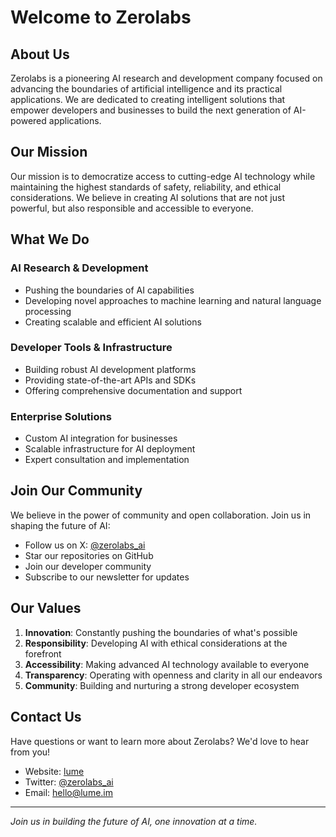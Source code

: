 # Welcome to Zerolabs

## About Us

Zerolabs is a pioneering AI research and development company focused on advancing the boundaries of artificial intelligence and its practical applications. We are dedicated to creating intelligent solutions that empower developers and businesses to build the next generation of AI-powered applications.

## Our Mission

Our mission is to democratize access to cutting-edge AI technology while maintaining the highest standards of safety, reliability, and ethical considerations. We believe in creating AI solutions that are not just powerful, but also responsible and accessible to everyone.

## What We Do

### AI Research & Development
- Pushing the boundaries of AI capabilities
- Developing novel approaches to machine learning and natural language processing
- Creating scalable and efficient AI solutions

### Developer Tools & Infrastructure
- Building robust AI development platforms
- Providing state-of-the-art APIs and SDKs
- Offering comprehensive documentation and support

### Enterprise Solutions
- Custom AI integration for businesses
- Scalable infrastructure for AI deployment
- Expert consultation and implementation

## Join Our Community

We believe in the power of community and open collaboration. Join us in shaping the future of AI:

- Follow us on X: [@zerolabs_ai](https://x.com/zerolabs_ai)
- Star our repositories on GitHub
- Join our developer community
- Subscribe to our newsletter for updates

## Our Values

1. **Innovation**: Constantly pushing the boundaries of what's possible
2. **Responsibility**: Developing AI with ethical considerations at the forefront
3. **Accessibility**: Making advanced AI technology available to everyone
4. **Transparency**: Operating with openness and clarity in all our endeavors
5. **Community**: Building and nurturing a strong developer ecosystem

## Contact Us

Have questions or want to learn more about Zerolabs? We'd love to hear from you!

- Website: [lume](https://lume.im)
- Twitter: [@zerolabs_ai](https://x.com/zerolabs_ai)
- Email: hello@lume.im

---

*Join us in building the future of AI, one innovation at a time.* 
